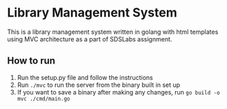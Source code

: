 # Library Management System

This is a library management system written in golang with html templates using MVC architecture as a part of SDSLabs assignment.

## How to run
1) Run the setup.py file and follow the instructions
2) Run `./mvc` to run the server from the binary built in set up
3) If you want to save a binary after making any changes, run `go build -o mvc ./cmd/main.go`